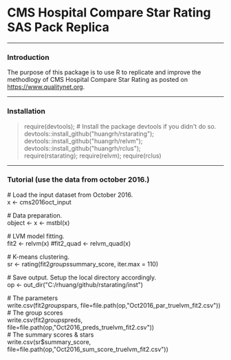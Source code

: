 # CMS Hospital Compare Star Rating SAS Pack Replica  

-----
### Introduction  
The purpose of this package is to use R to replicate and improve the methodlogy of CMS Hospital Compare Star Rating as posted on https://www.qualitynet.org.

-----
### Installation   
 
> require(devtools);  # Install the package devtools if you didn't do so.  
> devtools::install_github("huangrh/rstarating");  
> devtools::install_github("huangrh/relvm");  
> devtools::install_github("huangrh/rclus");  
> require(rstarating); require(relvm); require(rclus)  

-----
### Tutorial  (use the data from october 2016.)
\# Load the input dataset from October 2016.   
x       <- cms2016oct_input

\# Data preparation.   
object  <-  x <- mstbl(x)   

\# LVM model fitting.    
fit2       <-   relvm(x)  #fit2_quad       <-   relvm_quad(x)

\# K-means clustering.   
sr <- rating(fit2$groups$summary_score, iter.max = 110)

\# Save output. Setup the local directory accordingly.      
op <- out_dir("C:/rhuang/github/rstarating/inst")  

\# The parameters  
write.csv(fit2$groups$pars,  file=file.path(op,"Oct2016_par_truelvm_fit2.csv"))  
\# The group scores   
write.csv(fit2$groups$preds, file=file.path(op,"Oct2016_preds_truelvm_fit2.csv"))   
\# The summary scores & stars       
write.csv(sr$summary_score,  file=file.path(op,"Oct2016_sum_score_truelvm_fit2.csv"))  

